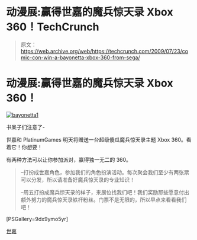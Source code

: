 # 动漫展:赢得世嘉的魔兵惊天录 Xbox 360！TechCrunch

> 原文：<https://web.archive.org/web/https://techcrunch.com/2009/07/23/comic-con-win-a-bayonetta-xbox-360-from-sega/>

# 动漫展:赢得世嘉的魔兵惊天录 Xbox 360！

[![bayonetta1](img/0edcc69e3b7f2e4ae30a0a78b0cde552.png "bayonetta1")](https://web.archive.org/web/20221007154951/https://beta.techcrunch.com/wp-content/uploads/2009/07/bayonetta1.jpg)

书呆子们注意了-

世嘉和 PlatinumGames 明天将赠送一台超级傻瓜魔兵惊天录主题 Xbox 360。看着它！你想要！

有两种方法可以让你参加派对，赢得独一无二的 360。

> –打扮成世嘉角色，参加我们的角色扮演活动。每次聚会我们至少有两张票可以分发，所以请准备好魔兵惊天录的专业知识！
> 
> –周五打扮成魔兵惊天录的样子，来展位找我们吧！我们奖励那些愿意付出额外努力的魔兵惊天录铁杆粉丝。门票不是无限的，所以早点来看看我们吧！

[PSGallery=9dx9ymo5yr]

[世嘉](https://web.archive.org/web/20221007154951/http://blogs.sega.com/usa/2009/07/23/exclusive-bayonetta-xbox-360/)
